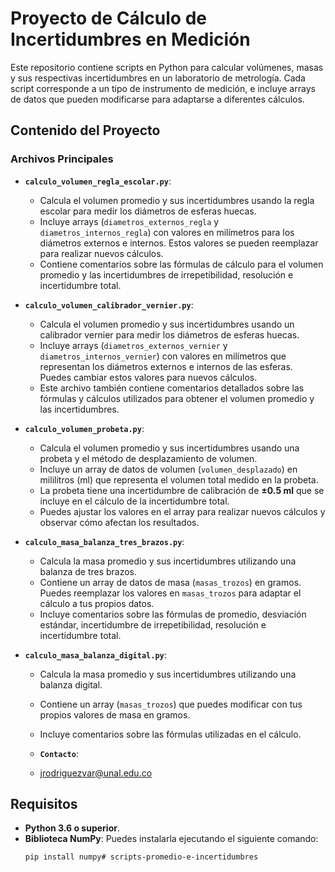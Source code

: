 # Proyecto de Cálculo de Incertidumbres en Medición

Este repositorio contiene scripts en Python para calcular volúmenes, masas y sus respectivas incertidumbres en un laboratorio de metrología. Cada script corresponde a un tipo de instrumento de medición, e incluye arrays de datos que pueden modificarse para adaptarse a diferentes cálculos.

## Contenido del Proyecto

### Archivos Principales

- **`calculo_volumen_regla_escolar.py`**:
  - Calcula el volumen promedio y sus incertidumbres usando la regla escolar para medir los diámetros de esferas huecas.
  - Incluye arrays (`diametros_externos_regla` y `diametros_internos_regla`) con valores en milímetros para los diámetros externos e internos. Estos valores se pueden reemplazar para realizar nuevos cálculos.
  - Contiene comentarios sobre las fórmulas de cálculo para el volumen promedio y las incertidumbres de irrepetibilidad, resolución e incertidumbre total.

- **`calculo_volumen_calibrador_vernier.py`**:
  - Calcula el volumen promedio y sus incertidumbres usando un calibrador vernier para medir los diámetros de esferas huecas.
  - Incluye arrays (`diametros_externos_vernier` y `diametros_internos_vernier`) con valores en milímetros que representan los diámetros externos e internos de las esferas. Puedes cambiar estos valores para nuevos cálculos.
  - Este archivo también contiene comentarios detallados sobre las fórmulas y cálculos utilizados para obtener el volumen promedio y las incertidumbres.

- **`calculo_volumen_probeta.py`**:
  - Calcula el volumen promedio y sus incertidumbres usando una probeta y el método de desplazamiento de volumen.
  - Incluye un array de datos de volumen (`volumen_desplazado`) en mililitros (ml) que representa el volumen total medido en la probeta.
  - La probeta tiene una incertidumbre de calibración de **±0.5 ml** que se incluye en el cálculo de la incertidumbre total.
  - Puedes ajustar los valores en el array para realizar nuevos cálculos y observar cómo afectan los resultados.

- **`calculo_masa_balanza_tres_brazos.py`**:
  - Calcula la masa promedio y sus incertidumbres utilizando una balanza de tres brazos.
  - Contiene un array de datos de masa (`masas_trozos`) en gramos. Puedes reemplazar los valores en `masas_trozos` para adaptar el cálculo a tus propios datos.
  - Incluye comentarios sobre las fórmulas de promedio, desviación estándar, incertidumbre de irrepetibilidad, resolución e incertidumbre total.

- **`calculo_masa_balanza_digital.py`**:
  - Calcula la masa promedio y sus incertidumbres utilizando una balanza digital.
  - Contiene un array (`masas_trozos`) que puedes modificar con tus propios valores de masa en gramos.
  - Incluye comentarios sobre las fórmulas utilizadas en el cálculo.
 
  - **`Contacto`**:
  - jrodriguezvar@unal.edu.co

## Requisitos

- **Python 3.6 o superior**.
- **Biblioteca NumPy**: Puedes instalarla ejecutando el siguiente comando:
  ```bash
  pip install numpy# scripts-promedio-e-incertidumbres
